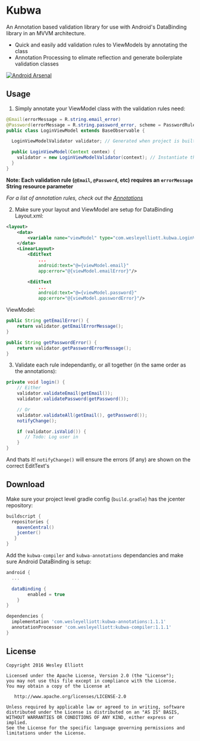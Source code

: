 # Kubwa
An Annotation based validation library for use with Android's DataBinding library in an MVVM architecture.

 - Quick and easily add validation rules to ViewModels by annotating the class
 - Annotation Processing to elimate reflection and generate boilerplate validation classes

[![Android Arsenal](https://img.shields.io/badge/Android%20Arsenal-Kubwa-green.svg?style=true)](https://android-arsenal.com/details/1/4428)

## Usage
1. Simply annotate your ViewModel class with the validation rules need:
  ```java
  @Email(errorMessage = R.string.email_error)
  @Password(errorMessage = R.string.password_error, scheme = PasswordRule.Scheme.ALPHA_NUMERIC_SYMBOLS)
  public class LoginViewModel extends BaseObservable {

    LoginViewModelValidator validator; // Generated when project is built

    public LoginViewModel(Context contex) {
      validator = new LoginViewModelValidator(context); // Instantiate the validator with a Context
    }
  }
  ```
  **Note: Each validation rule (`@Email`, `@Password`, etc) requires an `errorMessage` String resource parameter**

  *For a list of annotation rules, check out the [Annotations](https://github.com/WesleyElliott/Kubwa/tree/master/kubwa-annotations/src/main/java/com/wesleyelliott/kubwa/annotation)*

2. Make sure your layout and ViewModel are setup for DataBinding
  Layout.xml:
  ```xml
  <layout>
      <data>
          <variable name="viewModel" type="com.wesleyelliott.kubwa.LoginViewModel" />
      </data>
      <LinearLayout>
          <EditText
              ...
              android:text="@={viewModel.email}"
              app:error="@{viewModel.emailError}"/>

          <EditText
              ...
              android:text="@={viewModel.password}"
              app:error="@{viewModel.passwordError}"/>
  ```

  ViewModel:
  ```java
  public String getEmailError() {
      return validator.getEmailErrorMessage();
  }

  public String getPasswordError() {
      return validator.getPasswordErrorMessage();
  }
  ```
3. Validate each rule independantly, or all together (in the same order as the annotations):
  ```java
  private void login() {
      // Either
      validator.validateEmail(getEmail());
      validator.validatePassword(getPassword());

      // Or
      validator.validateAll(getEmail(), getPassword());
      notifyChange();

      if (validator.isValid()) {
         // Todo: Log user in
      }
  }
  ```
  And thats it! `notifyChange()` will ensure the errors (if any) are shown on the correct EditText's

## Download
Make sure your project level gradle config (`build.gradle`) has the jcenter repository:

```gradle
buildscript {
  repositories {
    mavenCentral()
    jcenter()
   }
}
```

Add the `kubwa-compiler` and `kubwa-annotations` dependancies and make sure Android DataBinding is setup:
```gradle
android {
  ...

  dataBinding {
        enabled = true
    }
}

dependencies {
  implementation 'com.wesleyelliott:kubwa-annotations:1.1.1'
  annotationProcessor 'com.wesleyelliott:kubwa-compiler:1.1.1'
}
```
## License

```
Copyright 2016 Wesley Elliott

Licensed under the Apache License, Version 2.0 (the "License");
you may not use this file except in compliance with the License.
You may obtain a copy of the License at

   http://www.apache.org/licenses/LICENSE-2.0

Unless required by applicable law or agreed to in writing, software
distributed under the License is distributed on an "AS IS" BASIS,
WITHOUT WARRANTIES OR CONDITIONS OF ANY KIND, either express or implied.
See the License for the specific language governing permissions and
limitations under the License.
```
